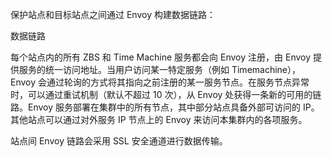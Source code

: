 <?xml version="1.0" encoding="UTF-8"?><?workdir /C:\Users\Admin\AppData\Local\Temp\temp20190708105258778?><?workdir-uri file:/C:/Users/Admin/AppData/Local/Temp/temp20190708105258778/?><?path2project ..\..\..\?><?path2project-uri ../../../?><?path2rootmap-uri ../../../?><topic xmlns:ditaarch="http://dita.oasis-open.org/architecture/2005/" xmlns:dita-ot="http://dita-ot.sourceforge.net/ns/201007/dita-ot" class="- topic/topic " ditaarch:DITAArchVersion="1.2" domains="(topic hi-d) (topic ut-d) (topic indexing-d) (topic hazard-d) (topic abbrev-d) (topic pr-d) (topic sw-d) (topic ui-d)" id="数据链路" xtrf="file:/D:/safehaven/content/concepts/backup-service-white-paper/数据链路.md" xtrc="topic:1;182:3"><title class="- topic/title " xtrf="file:/D:/safehaven/content/concepts/backup-service-white-paper/数据链路.md" xtrc="title:1;182:3">数据链路</title><body class="- topic/body " xtrf="file:/D:/safehaven/content/concepts/backup-service-white-paper/数据链路.md" xtrc="body:1;182:3"><p class="- topic/p " xtrf="file:/D:/safehaven/content/concepts/backup-service-white-paper/数据链路.md" xtrc="p:1;182:3">保护站点和目标站点之间通过 Envoy 构建数据链路：</p><image class="- topic/image " href="b0071afed23de87a069e32c829384519f93503f3.png" placement="break" xtrf="file:/D:/safehaven/content/concepts/backup-service-white-paper/数据链路.md" xtrc="image:1;182:3"><alt class="- topic/alt " xtrf="file:/D:/safehaven/content/concepts/backup-service-white-paper/数据链路.md" xtrc="alt:1;182:3">数据链路</alt></image><p class="- topic/p " xtrf="file:/D:/safehaven/content/concepts/backup-service-white-paper/数据链路.md" xtrc="p:2;182:3">每个站点内的所有 ZBS 和 Time Machine 服务都会向 Envoy 注册，由 Envoy 提供服务的统一访问地址。当用户访问某一特定服务（例如 Timemachine），Envoy 会通过轮询的方式将其指向之前注册的某一服务节点。在服务节点异常时，可以通过重试机制（默认不超过 10 次），从 Envoy 处获得一条新的可用的链路。Envoy 服务部署在集群中的所有节点，其中部分站点具备外部可访问的 IP。其他站点可以通过对外服务 IP 节点上的 Envoy 来访问本集群内的各项服务。</p><p class="- topic/p " xtrf="file:/D:/safehaven/content/concepts/backup-service-white-paper/数据链路.md" xtrc="p:3;182:3">站点间 Envoy 链路会采用 SSL 安全通道进行数据传输。</p></body></topic>